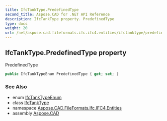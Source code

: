 ```yaml
---
title: IfcTankType.PredefinedType
second_title: Aspose.CAD for .NET API Reference
description: IfcTankType property. PredefinedType
type: docs
weight: 20
url: /net/aspose.cad.fileformats.ifc.ifc4.entities/ifctanktype/predefinedtype/
---
```

## IfcTankType.PredefinedType property

PredefinedType

```csharp
public IfcTankTypeEnum PredefinedType { get; set; }
```

### See Also

* enum [IfcTankTypeEnum](../../../aspose.cad.fileformats.ifc.ifc4.types/ifctanktypeenum/)
* class [IfcTankType](../)
* namespace [Aspose.CAD.FileFormats.Ifc.IFC4.Entities](../../ifctanktype/)
* assembly [Aspose.CAD](../../../)


